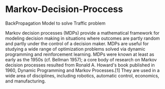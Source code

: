 # Markov-Decision-Proccess
BackPropagation Model to solve Traffic problem

Markov decision processes (MDPs) provide a mathematical framework for modeling decision making in situations where outcomes are partly 
random and partly under the control of a decision maker. MDPs are useful for studying a wide range of optimization problems solved via 
dynamic programming and reinforcement learning. MDPs were known at least as early as the 1950s (cf. Bellman 1957); a core body of research 
on Markov decision processes resulted from Ronald A. Howard's book published in 1960, Dynamic Programming and Markov Processes.[1] 
They are used in a wide area of disciplines, including robotics, automatic control, economics, and manufacturing.
